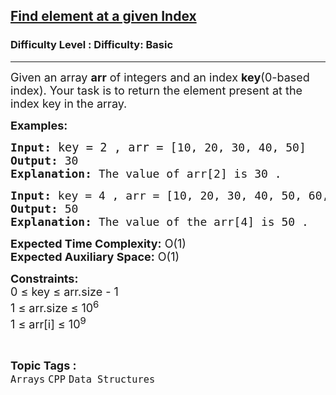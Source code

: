 <h2><a href="https://www.geeksforgeeks.org/problems/c-array-print-an-element-set-25933/1?page=1&category=Arrays,Strings&difficulty=Basic&status=unsolved&sortBy=submissions">Find element at a given Index</a></h2><h3>Difficulty Level : Difficulty: Basic</h3><hr><div class="problems_problem_content__Xm_eO"><p><span style="font-size: 18px;">Given an array <strong>arr</strong> of integers and an index <strong>key</strong>(0-based index). Your task is to return the element present at the index key in the array.</span></p>
<p><span style="font-size: 18px;"><strong>Examples:</strong></span></p>
<pre><span style="font-size: 18px;"><strong><span style="font-size: 18px;">Input:</span> </strong></span><span style="font-size: 14pt;">key = 2 , </span><span style="font-size: 14pt;">arr = [</span><span style="font-size: 18px;">10, 20, 30, 40, 50]
<strong>Output: </strong>30<br><strong>Explanation:</strong> The value of arr[2] is 30 .</span></pre>
<pre><span style="font-size: 18px;"><strong>Input: </strong></span><span style="font-size: 18px;">key = 4</span><span style="font-size: 18px;"> , </span><span style="font-size: 18px;">arr = [10, 20, 30, 40, 50, 60, 70]</span>
<span style="font-size: 18px;"><strong>Output: </strong></span><span style="font-size: 18px;">50<br><strong>Explanation:</strong> The value of the arr[4] is 50 .</span></pre>
<p><span style="font-size: 18px;"><strong>Expected Time Complexity:</strong> O(1)<br><strong>Expected Auxiliary Space:</strong> O(1)</span></p>
<p><span style="font-size: 18px;"><strong>Constraints:<br></strong></span><span style="font-size: 18px;">0 ≤ key ≤ arr.size - 1<br>1 ≤ arr.size ≤ 10<sup>6</sup></span><br><span style="font-size: 18px;">1 ≤ arr[i] ≤ 10<sup>9</sup></span></p></div><br><p><span style=font-size:18px><strong>Topic Tags : </strong><br><code>Arrays</code>&nbsp;<code>CPP</code>&nbsp;<code>Data Structures</code>&nbsp;